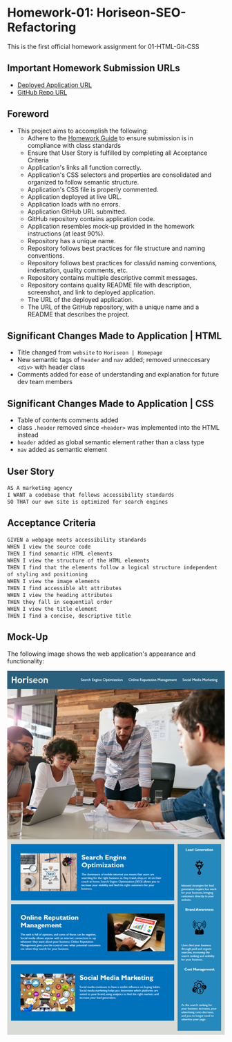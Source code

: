 # Homework-01: Horiseon-SEO-Refactoring
This is the first official homework assignment for 01-HTML-Git-CSS


## Important Homework Submission URLs

* [Deployed Application URL](https://candracodes.github.io/horiseon-seo-refactoring/) 
* [GitHub Repo URL](https://github.com/candracodes/horiseon-seo-refactoring) 

## Foreword

* This project aims to accomplish the following:
    * Adhere to the [Homework Guide](./guide/Homework-Guide/README.md) to ensure submission is in compliance with class standards
    * Ensure that User Story is fulfilled by completing all Acceptance Criteria
    * Application's links all function correctly.
    * Application's CSS selectors and properties are consolidated and organized to follow semantic structure.
    * Application's CSS file is properly commented.
    * Application deployed at live URL.
    * Application loads with no errors.
    * Application GitHub URL submitted.
    * GitHub repository contains application code.
    * Application resembles mock-up provided in the homework instructions (at least 90%).
    * Repository has a unique name.
    * Repository follows best practices for file structure and naming conventions.
    * Repository follows best practices for class/id naming conventions, indentation, quality comments, etc.
    * Repository contains multiple descriptive commit messages.
    * Repository contains quality README file with description, screenshot, and link to deployed application.
    * The URL of the deployed application.
    * The URL of the GitHub repository, with a unique name and a README that describes the project.

## Significant Changes Made to Application | HTML

* Title changed from `website` to `Horiseon | Homepage`
* New semantic tags of `header` and `nav` added; removed unneccesary `<div>` with header class
* Comments added for ease of understanding and explanation for future dev team members


## Significant Changes Made to Application | CSS

* Table of contents comments added
* class `.header` removed since `<header>` was implemented into the HTML instead
* `header` added as global semantic element rather than a class type
* `nav` added as semantic element

## User Story

```
AS A marketing agency
I WANT a codebase that follows accessibility standards
SO THAT our own site is optimized for search engines
```

## Acceptance Criteria

```
GIVEN a webpage meets accessibility standards
WHEN I view the source code
THEN I find semantic HTML elements
WHEN I view the structure of the HTML elements
THEN I find that the elements follow a logical structure independent of styling and positioning
WHEN I view the image elements
THEN I find accessible alt attributes
WHEN I view the heading attributes
THEN they fall in sequential order
WHEN I view the title element
THEN I find a concise, descriptive title
```

## Mock-Up

The following image shows the web application's appearance and functionality:

![The Horiseon webpage includes a navigation bar, a header image, and cards with text and images at the bottom of the page.](./assets/images/01-mockup-image.png)